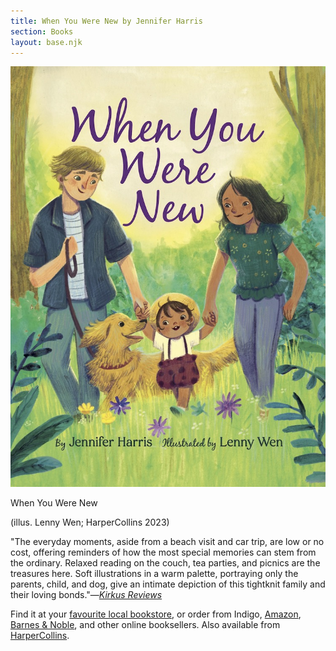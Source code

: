 ```yaml
---
title: When You Were New by Jennifer Harris
section: Books
layout: base.njk
---
```


<div class="max-w-prose">

<img class="mr-5 mb-5 md:max-w-sm" src="/img/when-you-were-new-cover.jpg"/>

<p class="italic font-bold">When You Were New</p>

<p>(illus. Lenny Wen; HarperCollins 2023)</p>

<p>"The everyday moments, aside from a beach visit and car trip, are low or no cost, offering reminders of how the most special memories can stem from the ordinary. Relaxed reading on the couch, tea parties, and picnics are the treasures here. Soft illustrations in a warm palette, portraying only the parents, child, and dog, give an intimate depiction of this tightknit family and their loving bonds."―<i><a href="https://www.kirkusreviews.com/book-reviews/jennifer-harris/when-you-were-new/">Kirkus Reviews</a></i></p>

<p class="text-base">Find it at your <a href="https://www.indiebound.org/book/9780063137196">favourite local bookstore</a>, or order from Indigo, <a href="https://www.amazon.com/When-You-Were-Jennifer-Harris/dp/0063137194">Amazon</a>, <a href="https://www.barnesandnoble.com/w/when-you-were-new-jennifer-harris/1141674498">Barnes &amp; Noble</a>, and other online booksellers. Also available from <a href="https://www.harpercollins.com/products/when-you-were-new-jennifer-harris?variant=40551815315490">HarperCollins</a>.</p>
